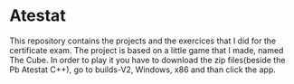 # Atestat
This repository contains the projects and the exercices that I did for the certificate exam.
The project is based on a little game that I made, named The Cube. In order to play it you have to download the zip files(beside the Pb Atestat C++), go to builds-V2, Windows, x86 and than click the app.
